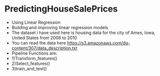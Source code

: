 # PredictingHouseSalePrices
- Using Linear Regression
- Building and  improving linear regression models
- The dataset i have used here is housing data for the city of Ames, Iowa, United States from 2006 to 2010
- You can read the data here https://s3.amazonaws.com/dq-content/307/data_description.txt
- Pipeline Functions are:
- 1)Transform_features()
- 2)Select_features()
- 3)train_and_test()

